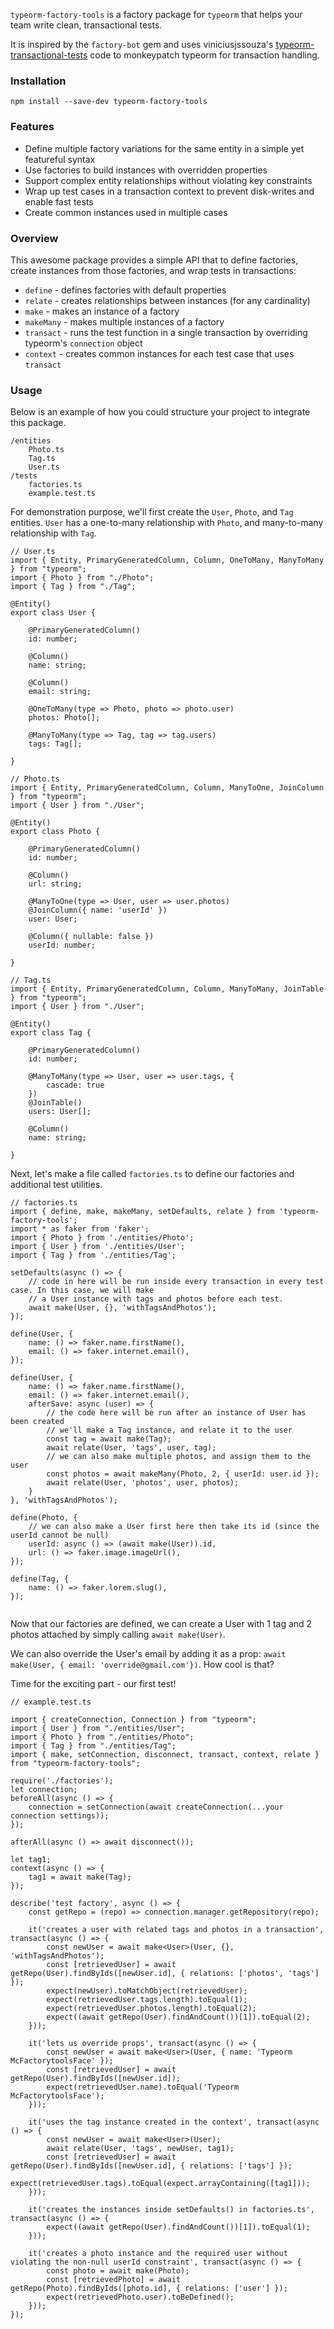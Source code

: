 `typeorm-factory-tools` is a factory package for `typeorm` that
helps your team write clean, transactional tests.

It is inspired by the `factory-bot` gem and uses viniciusjssouza's [typeorm-transactional-tests](https://github.com/viniciusjssouza/typeorm-transactional-tests) code to monkeypatch typeorm for transaction handling.

### Installation
```
npm install --save-dev typeorm-factory-tools
```

### Features
- Define multiple factory variations for the same entity in a simple yet featureful syntax
- Use factories to build instances with overridden properties
- Support complex entity relationships without violating key constraints
- Wrap up test cases in a transaction context to prevent disk-writes and enable fast tests
- Create common instances used in multiple cases

### Overview

This awesome package provides a simple API that to define factories, create instances from those factories, and wrap tests in transactions:
- `define` - defines factories with default properties
- `relate` - creates relationships between instances (for any cardinality)
- `make` - makes an instance of a factory
- `makeMany` - makes multiple instances of a factory
- `transact` - runs the test function in a single transaction by overriding typeorm's `connection` object
- `context` - creates common instances for each test case that uses `transact`

### Usage
Below is an example of how you could structure your project to integrate this package.
```
/entities
    Photo.ts
    Tag.ts
    User.ts
/tests
    factories.ts
    example.test.ts
```

For demonstration purpose, we'll first create the `User`, `Photo`, and `Tag` entities. `User` has a one-to-many relationship with `Photo`, and many-to-many relationship with `Tag`.
```
// User.ts
import { Entity, PrimaryGeneratedColumn, Column, OneToMany, ManyToMany } from "typeorm";
import { Photo } from "./Photo";
import { Tag } from "./Tag";

@Entity()
export class User {

    @PrimaryGeneratedColumn()
    id: number;

    @Column()
    name: string;

    @Column()
    email: string;

    @OneToMany(type => Photo, photo => photo.user)
    photos: Photo[];

    @ManyToMany(type => Tag, tag => tag.users)
    tags: Tag[];

}

// Photo.ts
import { Entity, PrimaryGeneratedColumn, Column, ManyToOne, JoinColumn } from "typeorm";
import { User } from "./User";

@Entity()
export class Photo {

    @PrimaryGeneratedColumn()
    id: number;

    @Column()
    url: string;

    @ManyToOne(type => User, user => user.photos)
    @JoinColumn({ name: 'userId' })
    user: User;

    @Column({ nullable: false })
    userId: number;

}

// Tag.ts
import { Entity, PrimaryGeneratedColumn, Column, ManyToMany, JoinTable } from "typeorm";
import { User } from "./User";

@Entity()
export class Tag {

    @PrimaryGeneratedColumn()
    id: number;

    @ManyToMany(type => User, user => user.tags, {
        cascade: true
    })
    @JoinTable()
    users: User[];

    @Column()
    name: string;

}
```

Next, let's make a file called `factories.ts` to define our factories and additional test utilities.

```
// factories.ts
import { define, make, makeMany, setDefaults, relate } from 'typeorm-factory-tools';
import * as faker from 'faker';
import { Photo } from './entities/Photo';
import { User } from './entities/User';
import { Tag } from './entities/Tag';

setDefaults(async () => {
    // code in here will be run inside every transaction in every test case. In this case, we will make
    // a User instance with tags and photos before each test.
    await make(User, {}, 'withTagsAndPhotos');
});

define(User, {
    name: () => faker.name.firstName(),
    email: () => faker.internet.email(),
});

define(User, {
    name: () => faker.name.firstName(),
    email: () => faker.internet.email(),
    afterSave: async (user) => { 
        // the code here will be run after an instance of User has been created
        // we'll make a Tag instance, and relate it to the user
        const tag = await make(Tag);
        await relate(User, 'tags', user, tag);
        // we can also make multiple photos, and assign them to the user
        const photos = await makeMany(Photo, 2, { userId: user.id });
        await relate(User, 'photos', user, photos);
    }
}, 'withTagsAndPhotos');

define(Photo, {
    // we can also make a User first here then take its id (since the userId cannot be null)
    userId: async () => (await make(User)).id,
    url: () => faker.image.imageUrl(),
});

define(Tag, {
    name: () => faker.lorem.slug(),
});


```

Now that our factories are defined, we can create a User with 1 tag and 2 photos attached by simply calling `await make(User)`.

We can also override the User's email by adding it as a prop: `await make(User, { email: 'override@gmail.com'})`. How cool is that?

Time for the exciting part - our first test!

```
// example.test.ts

import { createConnection, Connection } from "typeorm";
import { User } from "./entities/User";
import { Photo } from "./entities/Photo";
import { Tag } from "./entities/Tag";
import { make, setConnection, disconnect, transact, context, relate } from "typeorm-factory-tools";

require('./factories');
let connection;
beforeAll(async () => {
    connection = setConnection(await createConnection(...your connection settings));
});

afterAll(async () => await disconnect());

let tag1;
context(async () => {
    tag1 = await make(Tag);
});

describe('test factory', async () => {
    const getRepo = (repo) => connection.manager.getRepository(repo);

    it('creates a user with related tags and photos in a transaction', transact(async () => {
        const newUser = await make<User>(User, {}, 'withTagsAndPhotos');
        const [retrievedUser] = await getRepo(User).findByIds([newUser.id], { relations: ['photos', 'tags'] });
        expect(newUser).toMatchObject(retrievedUser);
        expect(retrievedUser.tags.length).toEqual(1);
        expect(retrievedUser.photos.length).toEqual(2);
        expect((await getRepo(User).findAndCount())[1]).toEqual(2);
    }));

    it('lets us override props', transact(async () => {
        const newUser = await make<User>(User, { name: 'Typeorm McFactorytoolsFace' });
        const [retrievedUser] = await getRepo(User).findByIds([newUser.id]);
        expect(retrievedUser.name).toEqual('Typeorm McFactorytoolsFace');
    }));

    it('uses the tag instance created in the context', transact(async () => {
        const newUser = await make<User>(User);
        await relate(User, 'tags', newUser, tag1);
        const [retrievedUser] = await getRepo(User).findByIds([newUser.id], { relations: ['tags'] });
        expect(retrievedUser.tags).toEqual(expect.arrayContaining([tag1]));
    }));
    
    it('creates the instances inside setDefaults() in factories.ts', transact(async () => {
        expect((await getRepo(User).findAndCount())[1]).toEqual(1);
    }));

    it('creates a photo instance and the required user without violating the non-null userId constraint', transact(async () => {
        const photo = await make(Photo);
        const [retrievedPhoto] = await getRepo(Photo).findByIds([photo.id], { relations: ['user'] });
        expect(retrievedPhoto.user).toBeDefined();
    }));
});
```